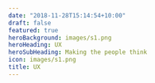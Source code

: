 ```yaml
---
date: "2018-11-28T15:14:54+10:00"
draft: false
featured: true
heroBackground: images/s1.png
heroHeading: UX
heroSubHeading: Making the people think  
icon: images/s1.png
title: UX
---
```



